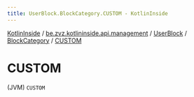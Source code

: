 ```yaml
---
title: UserBlock.BlockCategory.CUSTOM - KotlinInside
---
```


[KotlinInside](../../../index.html) / [be.zvz.kotlininside.api.management](../../index.html) / [UserBlock](../index.html) / [BlockCategory](index.html) / [CUSTOM](./-c-u-s-t-o-m.html)

# CUSTOM

(JVM) `CUSTOM`